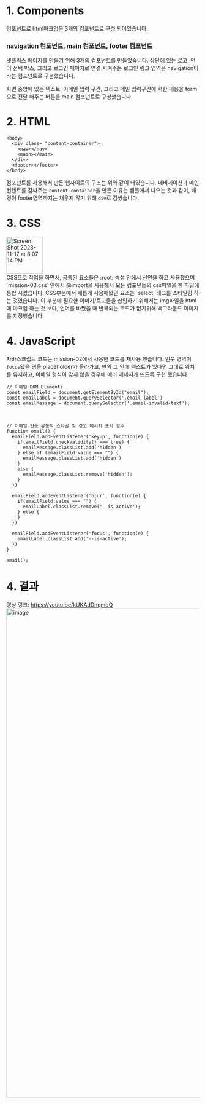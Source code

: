 # 1. Components
컴포넌트로 html마크업은 3개의 컴포넌트로 구성 되어있습니다.

### navigation 컴포넌트, main 컴포넌트, footer 컴포넌트

넷플릭스 페이지를 만들기 위해 3개의 컴포넌트를 만들었습니다. 상단에 있는 로고, 언어 선택 박스, 그리고 로그인 페이지로 연결 시켜주는 로그인 링크 영역은 navigation이라는 컴포넌트로 구분했습니다.

화면 중앙에 있는 텍스트, 이메일 입력 구간, 그리고 메일 입력구간에 력한 내용을 form으로 전달 해주는 버튼을 main 컴포넌트로 구성했습니다.

# 2. HTML
```
<body>
  <div class= "content-container">
    <nav></nav>
    <main></main>
  </div>
  <footer></footer>
</body>
```

컴포넌트를 사용해서 만든 웹사이트의 구조는 위와 같이 돼있습니다.
네비게이션과 메인 컨텐트를 감싸주는 `content-container`을 만든 이유는 샘플에서 나오는 것과 같이, 배경이 footer영역까지는 채우지 않기 위해 `div`로 감쌌습니다.

# 3. CSS
<img width="95" alt="Screen Shot 2023-11-17 at 8 07 14 PM" src="https://github.com/dldnlee/home-work/assets/83799987/4c5f00fb-c364-4f8f-9322-61bfd5e3d59e">
<br>
CSS으로 작업을 하면서, 공통된 요소들은 :root: 속성 안에서 선언을 하고 사용했으며 `mission-03.css` 안에서 @import을 사용해서 모든 컴포넌트의 css파일을 한 파일에 통합 시켰습니다.
CSS부분에서 새롭게 사용해봤던 요소는 `select` 태그를 스타일링 하는 것였습니다. 이 부분에 필요한 이미지/로고들을 삽입하기 위해서는 img파일을 html에 마크업 하는 것 보다, 언어를 바꿨을 때
반복되는 코드가 없기위해 백그라운드 이미지를 지정했습니다.

# 4. JavaScript

자바스크립트 코드는 mission-02에서 사용한 코드를 재사용 했습니다. 인풋 영역이 `focus`됐을 경울 placeholder가 올라가고, 만약 그 안에 텍스트가 있다면 그대로 위치를 유지하고, 이메일 형식이 맞지 않을 경우에 에러 메세지가 뜨도록 구현 했습니다. 

```
// 이메일 DOM Elements
const emailField = document.getElementById("email");
const emailLabel = document.querySelector('.email-label')
const emailMessage = document.querySelector('.email-invalid-text');



// 이메일 인풋 유동적 스타일 및 경고 메시지 표시 함수
function email() {
  emailField.addEventListener('keyup', function(e) {
    if(emailField.checkValidity() === true) {
      emailMessage.classList.add('hidden')
    } else if (emailField.value === "") {
      emailMessage.classList.add('hidden')
    } 
    else {
      emailMessage.classList.remove('hidden');
    }
  })
  
  emailField.addEventListener('blur', function(e) {
    if(emailField.value === "") {
      emailLabel.classList.remove('--is-active');
    } else {
    }
  })

  emailField.addEventListener('focus', function(e) {
    emailLabel.classList.add('--is-active');
  })
}

email();
```

# 4. 결과
영상 링크: https://youtu.be/kUKAdDnqmdQ
<br>
<img width="1273" alt="image" src="https://github.com/dldnlee/home-work/assets/83799987/93eefdb0-8f4d-4a68-9835-5cfd248374c4">
<br>


